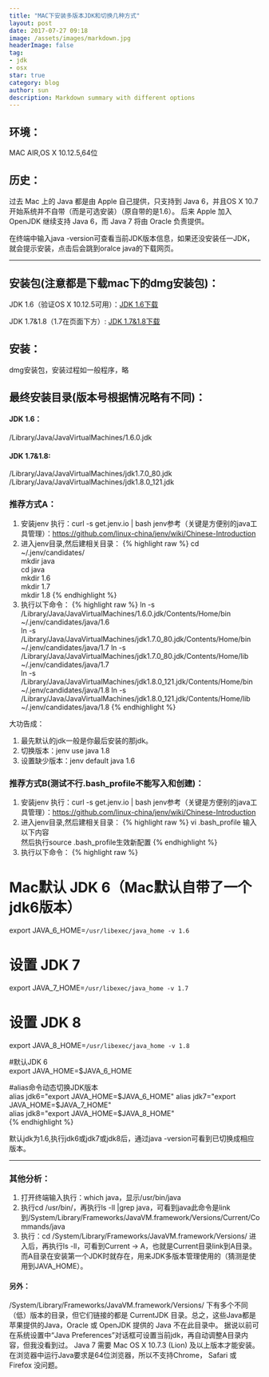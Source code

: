 ```yaml
---
title: "MAC下安装多版本JDK和切换几种方式"
layout: post
date: 2017-07-27 09:18
image: /assets/images/markdown.jpg
headerImage: false
tag:
- jdk
- osx
star: true
category: blog
author: sun
description: Markdown summary with different options
---
```


## 环境：

MAC AIR,OS X 10.12.5,64位


## 历史：

过去 Mac 上的 Java 都是由 Apple 自己提供，只支持到 Java 6，并且OS X 10.7 开始系统并不自带（而是可选安装）（原自带的是1.6）。
后来 Apple 加入 OpenJDK 继续支持 Java 6，而 Java 7 将由 Oracle 负责提供。

在终端中输入java -version可查看当前JDK版本信息，如果还没安装任一JDK，就会提示安装，点击后会跳到oralce java的下载网页。

---

## 安装包(注意都是下载mac下的dmg安装包)：

JDK 1.6（验证OS X 10.12.5可用）：[JDK 1.6下载](http://support.apple.com/kb/DL1572)

JDK 1.7&1.8（1.7在页面下方）: [JDK 1.7&1.8下载](http://www.oracle.com/technetwork/cn/java/javase/downloads/index.html)

## 安装：

dmg安装包，安装过程如一般程序，略

## 最终安装目录(版本号根据情况略有不同)：

#### JDK 1.6：
/Library/Java/JavaVirtualMachines/1.6.0.jdk
 
#### JDK 1.7&1.8:
/Library/Java/JavaVirtualMachines/jdk1.7.0_80.jdk
/Library/Java/JavaVirtualMachines/jdk1.8.0_121.jdk

### 推荐方式A：

1. 安装jenv
执行：curl -s get.jenv.io | bash
jenv参考（关键是方便别的java工具管理）：https://github.com/linux-china/jenv/wiki/Chinese-Introduction
2. 进入jenv目录,然后建相关目录：
{% highlight raw %}
cd ~/.jenv/candidates/  
mkdir java  
cd java  
mkdir 1.6  
mkdir 1.7  
mkdir 1.8 
{% endhighlight %}
3. 执行以下命令：
{% highlight raw %}
ln -s /Library/Java/JavaVirtualMachines/1.6.0.jdk/Contents/Home/bin ~/.jenv/candidates/java/1.6  
ln -s /Library/Java/JavaVirtualMachines/jdk1.7.0_80.jdk/Contents/Home/bin ~/.jenv/candidates/java/1.7
ln -s /Library/Java/JavaVirtualMachines/jdk1.7.0_80.jdk/Contents/Home/lib ~/.jenv/candidates/java/1.7  
ln -s /Library/Java/JavaVirtualMachines/jdk1.8.0_121.jdk/Contents/Home/bin ~/.jenv/candidates/java/1.8
ln -s /Library/Java/JavaVirtualMachines/jdk1.8.0_121.jdk/Contents/Home/lib ~/.jenv/candidates/java/1.8 
{% endhighlight %}

大功告成：
1. 最先默认的jdk一般是你最后安装的那jdk。
2. 切换版本：jenv use java 1.8
3. 设置缺少版本：jenv default java 1.6

### 推荐方式B(测试不行.bash_profile不能写入和创建)：

1. 安装jenv
执行：curl -s get.jenv.io | bash
jenv参考（关键是方便别的java工具管理）：https://github.com/linux-china/jenv/wiki/Chinese-Introduction
2. 进入jenv目录,然后建相关目录：
{% highlight raw %}
vi .bash_profile 输入以下内容  
然后执行source .bash_profile生效新配置 
{% endhighlight %}
3. 执行以下命令：
{% highlight raw %}
# Mac默认 JDK 6（Mac默认自带了一个jdk6版本）  
export JAVA_6_HOME=`/usr/libexec/java_home -v 1.6`  
# 设置 JDK 7  
export JAVA_7_HOME=`/usr/libexec/java_home -v 1.7`  
# 设置 JDK 8  
export JAVA_8_HOME=`/usr/libexec/java_home -v 1.8`  
  
#默认JDK 6  
export JAVA_HOME=$JAVA_6_HOME  
  
#alias命令动态切换JDK版本  
alias jdk6="export JAVA_HOME=$JAVA_6_HOME"  
alias jdk7="export JAVA_HOME=$JAVA_7_HOME"  
alias jdk8="export JAVA_HOME=$JAVA_8_HOME"  
{% endhighlight %}

默认jdk为1.6,执行jdk6或jdk7或jdk8后，通过java -version可看到已切换成相应版本。

---

### 其他分析：
1. 打开终端输入执行：which java，显示/usr/bin/java
2. 执行cd /usr/bin/，再执行ls -ll |grep java，可看到java此命令是link到/System/Library/Frameworks/JavaVM.framework/Versions/Current/Commands/java
3. 执行：cd /System/Library/Frameworks/JavaVM.framework/Versions/ 进入后，再执行ls -ll，可看到Current -> A，也就是Current目录link到A目录。而A目录在安装第一个JDK时就存在，用来JDK多版本管理使用的（猜测是使用到JAVA_HOME）。

#### 另外：
/System/Library/Frameworks/JavaVM.framework/Versions/ 下有多个不同（低）版本的目录，但它们链接的都是 CurrentJDK 目录。总之，这些Java都是苹果提供的Java，Oracle 或 OpenJDK 提供的 Java 不在此目录中。
据说以前可在系统设置中“Java Preferences”对话框可设置当前jdk，再自动调整A目录内容，但我没看到过。
Java 7 需要 Mac OS X 10.7.3 (Lion) 及以上版本才能安装。在浏览器中运行Java要求是64位浏览器，所以不支持Chrome， Safari 或 Firefox 没问题。
 
